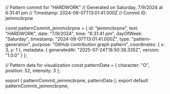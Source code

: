 // Pattern commit for "HARDWORK"
// Generated on Saturday, 7/9/2024 at 6:31:41 pm
// Timestamp: 2024-09-07T13:01:41.000Z
// Commit ID: jeimmcbrpne

const patternCommit_jeimmcbrpne = {
  id: "jeimmcbrpne",
  text: "HARDWORK",
  date: "7/9/2024",
  time: "6:31:41 pm",
  dayOfWeek: "Saturday",
  timestamp: "2024-09-07T13:01:41.000Z",
  type: "pattern-generation",
  purpose: "GitHub contribution graph pattern",
  coordinates: {
    x: 3,
    y: 1
  },
  metadata: {
    generatedAt: "2025-07-24T18:50:36.335Z",
    version: "1.0.0"
  }
};

// Pattern data for visualization
const patternData = {
  character: "O",
  position: 52,
  intensity: 3
};

export { patternCommit_jeimmcbrpne, patternData };
export default patternCommit_jeimmcbrpne;
